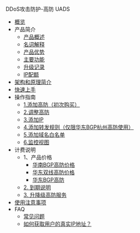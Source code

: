 <div class="sidebar_title"> DDoS攻击防护-高防 UADS</div>

* [概览](/uads/README)
* 产品简介
    * [产品概述](/uads/concepts/overview) 
    * [名词解释](/uads/concepts/term) 
    * [产品优势](/uads/concepts/advantage)
    * [主要功能](/uads/concepts/function)
    * [升级记录](/uads/concepts/change)
    * [IP配额](/uads/concepts/ipnumbers)
* [架构和原理简介](/uads/architecture)
* [快速上手](/uads/common) 
* 操作指南
    * [1.添加高防（初次购买）](/uads/opintro/add)
    * [2.调整高防](/uads/opintro/upgrade)
    * [3.添加IP](/uads/opintro/addip)
    * [4.添加转发规则（仅限华东BGP杭州高防使用）](/uads/opintro/addrules)
    * [5.添加域名白名单](/uads/opintro/adddomain)
    * [6.监控视图](/uads/opintro/dashboard)
* 计费说明
    * 1、产品价格
        * [华南BGP高防价格](/uads/price/prices/southern)
        * [华东双线高防价格](/uads/price/prices/east)
        * [华东BGP高防](/uads/price/prices/bgp)
    * [2. 到期说明](/uads/price/invalid)
    * [3. 升降级高防服务](/uads/price/upgrade)
* [使用注意事项](/uads/warning)
* FAQ
    * [常见问题](/uads/faq/game)
    * [如何获取用户的真实IP地址？](/uads/faq/howtogetip)


   
    
   
   
    
        